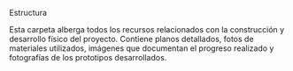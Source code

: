 Estructura

Esta carpeta alberga todos los recursos relacionados con la construcción y desarrollo físico del proyecto. Contiene planos detallados, fotos de materiales utilizados, imágenes que documentan el progreso realizado y fotografías de los prototipos desarrollados.
